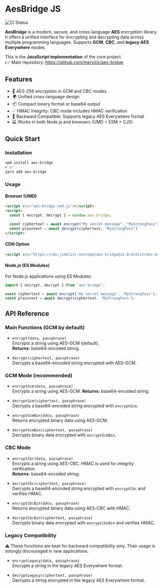 # AesBridge JS
![CI Status](https://github.com/mervick/aes-bridge-js/actions/workflows/tests.yml/badge.svg)

**AesBridge** is a modern, secure, and cross-language **AES** encryption library. It offers a unified interface for encrypting and decrypting data across multiple programming languages. Supports **GCM**, **CBC**, and **legacy AES Everywhere** modes.


This is the **JavaScript implementation** of the core project.  
👉 Main repository: https://github.com/mervick/aes-bridge

## Features

- 🔐 AES-256 encryption in GCM and CBC modes
- 🌍 Unified cross-language design
- 📦 Compact binary format or base64 output
- ✅ HMAC Integrity: CBC mode includes HMAC verification
- 🔄 Backward Compatible: Supports legacy AES Everywhere format
- 💻  Works in both Node.js and browsers (UMD + ESM + CJS)

## Quick Start

### Installation

```bash
npm install aes-bridge
# or
yarn add aes-bridge
```

### Usage

#### Browser (UMD)

```html
<script src="aes-bridge.umd.js"></script>
<script>
  const { encrypt, decrypt } = window.aes_bridge;

  const ciphertext = await encrypt("My secret message", "MyStrongPass")
  const plaintext = await decrypt(ciphertext, "MyStrongPass")
</script>
```

#### CDN Option
```html
<script src="https://cdn.jsdelivr.net/npm/aes-bridge@v2.0.0/dist/aes-bridge.umd.js"></script>
```

#### Node.js (ES Modules)
For Node.js applications using ES Modules:

```js
import { encrypt, decrypt } from 'aes-bridge';

const ciphertext = await encrypt('My secret message', 'MyStrongPass');
const plaintext = await decrypt(ciphertext, 'MyStrongPass');

```


## API Reference

### Main Functions (GCM by default)

- `encrypt(data, passphrase)`  
  Encrypts a string using AES-GCM (default).  
  **Returns:** base64-encoded string.
  
- `decrypt(ciphertext, passphrase)`  
  Decrypts a base64-encoded string encrypted with AES-GCM.

### GCM Mode (recommended)

- `encryptGcm(data, passphrase)`  
  Encrypts a string using AES-GCM.
  **Returns:** base64-encoded string.

- `decryptGcm(ciphertext, passphrase)`  
  Decrypts a base64-encoded string encrypted with `encryptGcm`.

- `encryptGcmBin(data, passphrase)`  
  Returns encrypted binary data using AES-GCM.

- `decryptGcmBin(ciphertext, passphrase)`  
  Decrypts binary data encrypted with `encryptGcmBin`.

### CBC Mode

- `encryptCbc(data, passphrase)`  
  Encrypts a string using AES-CBC. 
  HMAC is used for integrity verification.  
  **Returns:** base64-encoded string.  

- `decryptCbc(ciphertext, passphrase)`  
  Decrypts a base64-encoded string encrypted with `encryptCbc` and verifies HMAC.

- `encryptCbcBin(data, passphrase)`  
  Returns encrypted binary data using AES-CBC with HMAC.

- `decryptCbcBin(ciphertext, passphrase)`  
  Decrypts binary data encrypted with `encryptCbcBin` and verifies HMAC.

### Legacy Compatibility

⚠️ These functions are kept for backward compatibility only.
Their usage is strongly discouraged in new applications.

- `encryptLegacy(data, passphrase)`  
  Encrypts a string in the legacy AES Everywhere format.  

- `decryptLegacy(ciphertext, passphrase)`  
  Decrypts a string encrypted in the legacy AES Everywhere format.


